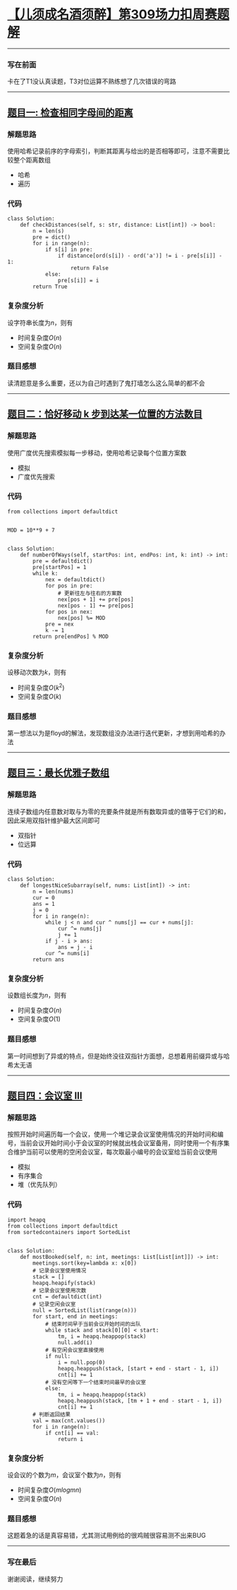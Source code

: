# [【儿须成名酒须醉】第309场力扣周赛题解]
***
### 写在前面
卡在了T1没认真读题，T3对位运算不熟练想了几次错误的弯路

[【儿须成名酒须醉】第309场力扣周赛题解]: https://leetcode.cn/contest/weekly-contest-309

***    
## [题目一: 检查相同字母间的距离]

[题目一: 检查相同字母间的距离]: https://leetcode.cn/contest/weekly-contest-309/problems/check-distances-between-same-letters/
### 解题思路
使用哈希记录前序的字母索引，判断其距离与给出的是否相等即可，注意不需要比较整个距离数组
- 哈希
- 遍历
### 代码
```python3
class Solution:
    def checkDistances(self, s: str, distance: List[int]) -> bool:
        n = len(s)
        pre = dict()
        for i in range(n):
            if s[i] in pre:
                if distance[ord(s[i]) - ord('a')] != i - pre[s[i]] - 1:
                    return False
            else:
                pre[s[i]] = i
        return True
```

### 复杂度分析
设字符串长度为$n$，则有
- 时间复杂度$O(n)$
- 空间复杂度$O(n)$

### 题目感想
读清题意是多么重要，还以为自己时遇到了鬼打墙怎么这么简单的都不会
***
## [题目二：恰好移动 k 步到达某一位置的方法数目]

[题目二：恰好移动 k 步到达某一位置的方法数目]: https://leetcode.cn/contest/weekly-contest-309/problems/number-of-ways-to-reach-a-position-after-exactly-k-steps/
### 解题思路
使用广度优先搜索模拟每一步移动，使用哈希记录每个位置方案数
- 模拟
- 广度优先搜索
### 代码
```python3
from collections import defaultdict


MOD = 10**9 + 7


class Solution:
    def numberOfWays(self, startPos: int, endPos: int, k: int) -> int:
        pre = defaultdict()
        pre[startPos] = 1
        while k:
            nex = defaultdict()
            for pos in pre:
                # 更新往左与往右的方案数
                nex[pos + 1] += pre[pos]
                nex[pos - 1] += pre[pos]
            for pos in nex:
                nex[pos] %= MOD
            pre = nex
            k -= 1
        return pre[endPos] % MOD
```
### 复杂度分析
设移动次数为$k$，则有
- 时间复杂度$O(k^2)$
- 空间复杂度$O(k)$
### 题目感想
第一想法以为是floyd的解法，发现数组没办法进行迭代更新，才想到用哈希的办法
***
## [题目三：最长优雅子数组]

[题目三：最长优雅子数组]: https://leetcode.cn/contest/weekly-contest-309/problems/longest-nice-subarray/
### 解题思路
连续子数组内任意数对取与为零的充要条件就是所有数取异或的值等于它们的和，因此采用双指针维护最大区间即可
- 双指针
- 位远算
### 代码
```python3
class Solution:
    def longestNiceSubarray(self, nums: List[int]) -> int:
        n = len(nums)
        cur = 0
        ans = 1
        j = 0
        for i in range(n):
            while j < n and cur ^ nums[j] == cur + nums[j]:
                cur ^= nums[j]
                j += 1
            if j - i > ans:
                ans = j - i
            cur ^= nums[i]
        return ans
```
### 复杂度分析
设数组长度为$n$，则有
- 时间复杂度$O(n)$
- 空间复杂度$O(1)$
### 题目感想
第一时间想到了异或的特点，但是始终没往双指针方面想，总想着用前缀异或与哈希太无语
***
## [题目四：会议室 III]

[题目四：会议室 III]: https://leetcode.cn/contest/weekly-contest-309/problems/meeting-rooms-iii/
### 解题思路
按照开始时间遍历每一个会议，使用一个堆记录会议室使用情况的开始时间和编号，当前会议开始时间小于会议室的时候就出栈会议室备用，同时使用一个有序集合维护当前可以使用的空闲会议室，每次取最小编号的会议室给当前会议使用
- 模拟
- 有序集合
- 堆（优先队列）
### 代码
```python3
import heapq
from collections import defaultdict
from sortedcontainers import SortedList


class Solution:
    def mostBooked(self, n: int, meetings: List[List[int]]) -> int:
        meetings.sort(key=lambda x: x[0])
        # 记录会议室使用情况
        stack = []
        heapq.heapify(stack)
        # 记录会议室使用次数
        cnt = defaultdict(int)
        # 记录空闲会议室
        null = SortedList(list(range(n)))
        for start, end in meetings:
            # 结束时间早于当前会议开始时间的出队
            while stack and stack[0][0] < start:
                tm, i = heapq.heappop(stack)
                null.add(i)
            # 有空闲会议室直接使用
            if null:
                i = null.pop(0)
                heapq.heappush(stack, [start + end - start - 1, i])
                cnt[i] += 1
            # 没有空闲等下一个结束时间最早的会议室
            else:
                tm, i = heapq.heappop(stack)
                heapq.heappush(stack, [tm + 1 + end - start - 1, i])
                cnt[i] += 1
        # 判断返回结果
        val = max(cnt.values())
        for i in range(n):
            if cnt[i] == val:
                return i
```
### 复杂度分析
设会议的个数为$m$，会议室个数为$n$，则有
- 时间复杂度$O(mlogmn)$
- 空间复杂度$O(n)$

### 题目感想
这题着急的话是真容易错，尤其测试用例给的很鸡贼很容易测不出来BUG
***
### 写在最后
谢谢阅读，继续努力
